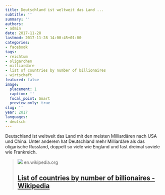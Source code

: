 ```yaml
---
title: Deutschland ist weltweit das Land ...
subtitle: ''
summary: ''
authors:
- admin
date: 2017-11-28
lastmod: 2017-11-28 14:00:45+01:00
categories:
- facebook
tags:
- reichtum
- oligarchen
- milliardäre
- list of countries by number of billionaires
- wirtschaft
featured: false
image:
  placement: 1
  caption: ''
  focal_point: Smart
  preview_only: true
slug: ''
year: 2017
languages:
- deutsch
---
```


Deutschland ist weltweit das Land mit den meisten Milliardären nach USA und China. Unter anderem hat Deutschland mehr Milliardäre als das oligarische Russland, doppelt so viele wie England und fast dreimal soviele wie Frankreich.
> [![](https://upload.wikimedia.org/wikipedia/commons/thumb/4/43/Global_billionaires.png/1200px-Global_billionaires.png)](https://en.wikipedia.org/wiki/List_of_countries_by_the_number_of_billionaires)
> en.wikipedia.org
> ## [List of countries by number of billionaires - Wikipedia](https://en.wikipedia.org/wiki/List_of_countries_by_the_number_of_billionaires)
>
>